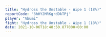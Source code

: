 ```yaml
---
title: "Hydross the Unstable - Wipe 1 (18%)"
reportCode: "3hHY2MRKgrdDkTPj"
player: "Abumi"
fight: "Hydross the Unstable - Wipe 1 (18%)"
date: 2021-10-06T18:48:50.877000+00:00
---
```

